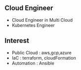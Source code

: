 ## Cloud Engineer
- Cloud Engineer in Multi Cloud
- Kubernetes Engineer

## Interest
- Public Cloud : aws,gcp,azure
- IaC : terraform, cloudFormation
- Automation : Ansible


<!--
### Hi there 👋
**bajutae/bajutae** is a ✨ _special_ ✨ repository because its `README.md` (this file) appears on your GitHub profile.

Here are some ideas to get you started:

- 🔭 I’m currently working on ...
- 🌱 I’m currently learning ...
- 👯 I’m looking to collaborate on ...
- 🤔 I’m looking for help with ...
- 💬 Ask me about ...
- 📫 How to reach me: ...
- 😄 Pronouns: ...
- ⚡ Fun fact: ...
-->
